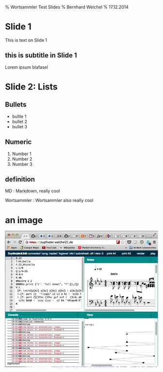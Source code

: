 % Wortsammler Test Slides
% Bernhard Weichel
% 17.12.2014

# Slide 1

This is text on Slide 1

## this is subtitle in Slide 1

Lorem ipsum blafasel

# Slide 2: Lists

## Bullets

* bullte 1
* bullet 2
* bullet 3

## Numeric

1. Number 1
2. Number 2
3. Number 3

## definition

MD
:   Markdown, really cool

Wortsammler
:   Wortsammler also really cool

# an image

![Zupfnoter](Zupfnoter.jpg)

